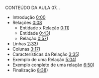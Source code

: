 CONTEÚDO DA AULA 07...
- Introdução [0:00](https://www.youtube.com/watch?v=CdbYZGEClLg&list=PLucm8g_ezqNoNHU8tjVeHmRGBFnjDIlxD&t=0s)
- Relações [0:08](https://www.youtube.com/watch?v=CdbYZGEClLg&list=PLucm8g_ezqNoNHU8tjVeHmRGBFnjDIlxD&t=8s)
    - Entidade x Relação [0:11](https://www.youtube.com/watch?v=CdbYZGEClLg&list=PLucm8g_ezqNoNHU8tjVeHmRGBFnjDIlxD&t=11s))
     - Entidade [0:43](https://www.youtube.com/watch?v=CdbYZGEClLg&list=PLucm8g_ezqNoNHU8tjVeHmRGBFnjDIlxD&t=43s))
     - Relação [0:57](https://www.youtube.com/watch?v=CdbYZGEClLg&list=PLucm8g_ezqNoNHU8tjVeHmRGBFnjDIlxD&t=57s))
- Linhas [2:33](https://www.youtube.com/watch?v=CdbYZGEClLg&list=PLucm8g_ezqNoNHU8tjVeHmRGBFnjDIlxD&t=153s))
- Colunas [3:17](https://www.youtube.com/watch?v=CdbYZGEClLg&list=PLucm8g_ezqNoNHU8tjVeHmRGBFnjDIlxD&t=197s))
- Características da Relação [3:35](https://www.youtube.com/watch?v=CdbYZGEClLg&list=PLucm8g_ezqNoNHU8tjVeHmRGBFnjDIlxD&t=215s))
- Exemplo de uma Relação [5:04](https://www.youtube.com/watch?v=CdbYZGEClLg&list=PLucm8g_ezqNoNHU8tjVeHmRGBFnjDIlxD&t=304s))
- Exemplo conpleto de uma relação [6:50](https://www.youtube.com/watch?v=CdbYZGEClLg&list=PLucm8g_ezqNoNHU8tjVeHmRGBFnjDIlxD&t=410s))
- Finalização [8:38](https://www.youtube.com/watch?v=CdbYZGEClLg&list=PLucm8g_ezqNoNHU8tjVeHmRGBFnjDIlxD&t=518s))
